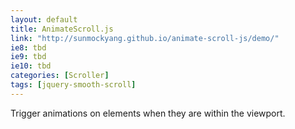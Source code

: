 ```yaml
---
layout: default
title: AnimateScroll.js
link: "http://sunmockyang.github.io/animate-scroll-js/demo/"
ie8: tbd
ie9: tbd
ie10: tbd
categories: [Scroller]
tags: [jquery-smooth-scroll]
---
```

Trigger animations on elements when they are within the viewport.